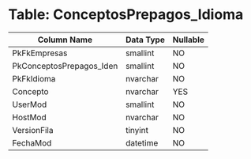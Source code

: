 # Table: ConceptosPrepagos_Idioma

| Column Name | Data Type | Nullable |
|-------------|-----------|----------|
| PkFkEmpresas | smallint | NO |
| PkConceptosPrepagos_Iden | smallint | NO |
| PkFkIdioma | nvarchar | NO |
| Concepto | nvarchar | YES |
| UserMod | smallint | NO |
| HostMod | nvarchar | NO |
| VersionFila | tinyint | NO |
| FechaMod | datetime | NO |
